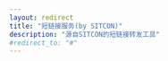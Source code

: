 ```yaml
---
layout: redirect
title: "短链接服务(by SITCON)"
description: "源自SITCON的短链接转发工具"
#redirect_to: "#"
---
```

